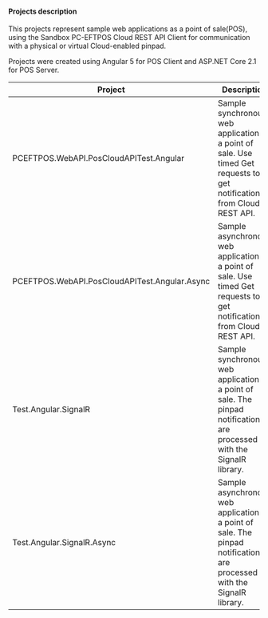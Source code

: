 #### Projects description

This projects represent sample web applications as a point of sale(POS), using the Sandbox PC-EFTPOS Cloud REST API Client for communication with a physical or virtual Cloud-enabled pinpad.

Projects were created using Angular 5 for POS Client and ASP.NET Core 2.1 for POS Server.

|         Project           |                                       Description                                                              |
| ------------------------|-------------------------------------------------------------------------------------------------------------------------------------|
| PCEFTPOS.WebAPI.PosCloudAPITest.Angular       | Sample synchronous web application as a point of sale. Use timed Get requests to get notifications from Cloud REST API. |
| PCEFTPOS.WebAPI.PosCloudAPITest.Angular.Async | Sample asynchronous web application as a point of sale. Use timed Get requests to get notifications from Cloud REST API. |
| Test.Angular.SignalR                          | Sample synchronous web application as a point of sale. The pinpad notifications are processed with the SignalR library.|
| Test.Angular.SignalR.Async                    | Sample asynchronous web application as a point of sale.  The pinpad notifications are processed with the SignalR library.|